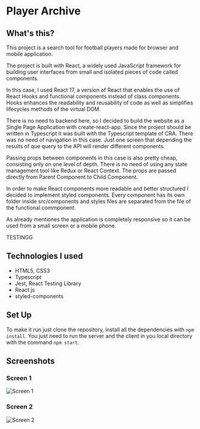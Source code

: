 
# Player Archive

## What's this?

This project is a search tool for football players  made for browser and mobile application.

The project is built with React, a widely used JavaScript framework for building user interfaces from small and isolated pieces of code called components. 

In this case, I used React 17, a version of React that enables the use of React Hooks and functional components instead of class components. Hooks enhances the readability and reusability of code as well as simplifies lifecycles methods of the virtual DOM.  

There is no need to backend here, so I decided to build the website as a Single Page Application with create-react-app. Since the project should be written in Typescript it was built with the Typescript template of CRA. There was no need of navigation in this case. Just one screen that depending the results of que query to the API will render different components.

Passing props between components in this case is also pretty cheap, consisting only on one level of depth. There is no need of using any state management tool like Redux or React Context. The props are passed directly from Parent Component to Child Component.

In order to make React components more readable and better structured I decided to implement styled components. Every component has its own folder inside src/components and styles files are separated from the file of the functional commponent.

As already mentiones the application is completely responsive so it can be used from a small screen or a mobile phone.

TESTINGG

## Technologies I used

- HTML5, CSS3
- Typescript
- Jest, React Testing Library
- React.js
- styled-components

## Set Up

To make it run just clone the repository, install all the dependencies with ```npm install```. You just need to run the server and the client in you local directory with the command ```npm start```.

## Screenshots

### Screen 1

![Screen 1]()

### Screen 2

![Screen 2]()
